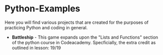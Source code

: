 # Python-Examples
Here you will find various projects that are created for the purposes of practicing Python and coding in general.
<ul>
  <li><strong>Battleship</strong> - This game expands upon the "Lists and Functions" section of the python course in Codeacademy. Specficially, the extra credit as outlined in lesson: 19/19</li> 
</ul>

